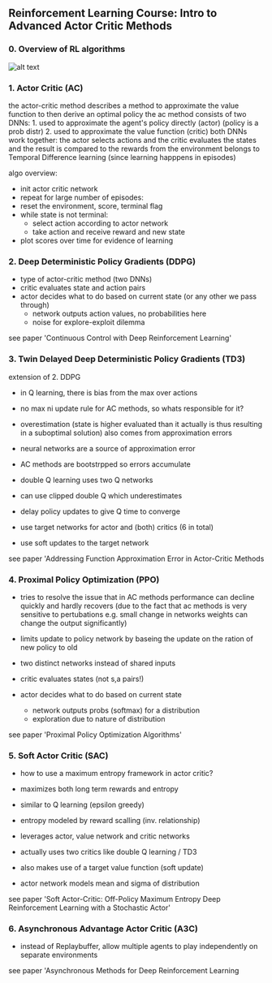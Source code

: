## Reinforcement Learning Course: Intro to Advanced Actor Critic Methods

### 0. Overview of RL algorithms

![alt text](https://www.cloudcraftz.com/wp-content/uploads/2021/02/mind_map_rl_algos.png)

### 1. Actor Critic (AC)

the actor-critic method describes a method to approximate the value function to then derive an optimal policy
the ac method consists of two DNNs:
    1. used to approximate the agent's policy directly (actor) (policy is a prob distr)
    2. used to approximate the value function (critic)
both DNNs work together: the actor selects actions and the critic evaluates the states and the result is compared to the rewards from the environment
belongs to Temporal Difference learning (since learning happpens in episodes)

algo overview:
- init actor critic network
- repeat for large number of episodes:
- reset the environment, score, terminal flag
- while state is not terminal:
    - select action according to actor network
    - take action and receive reward and new state
- plot scores over time for evidence of learning

### 2. Deep Deterministic Policy Gradients (DDPG)

- type of actor-critic method (two DNNs)
- critic evaluates state and action pairs
- actor decides what to do based on current state (or any other we pass through)
    - network outputs action values, no probabilities here
    - noise for explore-exploit dilemma

see paper 'Continuous Control with Deep Reinforcement Learning'

### 3. Twin Delayed Deep Deterministic Policy Gradients (TD3) 
extension of 2. DDPG

- in Q learning, there is bias from the max over actions
- no max ni update rule for AC methods, so whats responsible for it?
- overestimation (state is higher evaluated than it actually is thus resulting in a suboptimal solution) also comes from approximation errors
- neural networks are a source of approximation error
- AC methods are bootstrpped so errors accumulate

- double Q learning uses two Q networks
- can use clipped double Q which underestimates
- delay policy updates to give Q time to converge
- use target networks for actor and (both) critics (6 in total)
- use soft updates to the target network

see paper 'Addressing Function Approximation Error in Actor-Critic Methods

### 4. Proximal Policy Optimization (PPO)

- tries to resolve the issue that in AC methods performance can decline quickly and hardly recovers (due to the fact that ac methods is very sensitive to pertubations e.g. small change in networks weights can change the output significantly)

- limits update to policy network by baseing the update on the ration of new policy to old

- two distinct networks instead of shared inputs
- critic evaluates states (not s,a pairs!)
- actor decides what to do based on current state
    - network outputs probs (softmax) for a distribution
    - exploration due to nature of distribution

see paper 'Proximal Policy Optimization Algorithms'

### 5. Soft Actor Critic (SAC)

- how to use a maximum entropy framework in actor critic?

- maximizes both long term rewards and entropy
- similar to Q learning (epsilon greedy)
- entropy modeled by reward scalling (inv. relationship)
- leverages actor, value network and critic networks
- actually uses two critics like double Q learning / TD3
- also makes use of a target value function (soft update)

- actor network models mean and sigma of distribution

see paper 'Soft Actor-Critic: Off-Policy Maximum Entropy Deep Reinforcement Learning with a Stochastic Actor'

### 6. Asynchronous Advantage Actor Critic (A3C)

- instead of Replaybuffer, allow multiple agents to play independently on separate environments

see paper 'Asynchronous Methods for Deep Reinforcement Learning